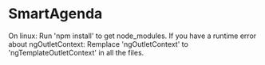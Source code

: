 # SmartAgenda

On linux:
Run 'npm install' to get node_modules.
If you have a runtime error about ngOutletContext:
Remplace 'ngOutletContext' to 'ngTemplateOutletContext' in all the files.
